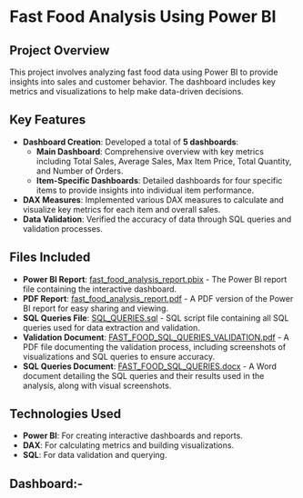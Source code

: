 # Fast Food Analysis Using Power BI

## Project Overview

This project involves analyzing fast food data using Power BI to provide insights into sales and customer behavior. The dashboard includes key metrics and visualizations to help make data-driven decisions.

## Key Features

- **Dashboard Creation**: Developed a total of **5 dashboards**:
  - **Main Dashboard**: Comprehensive overview with key metrics including Total Sales, Average Sales, Max Item Price, Total Quantity, and Number of Orders.
  - **Item-Specific Dashboards**: Detailed dashboards for four specific items to provide insights into individual item performance.
- **DAX Measures**: Implemented various DAX measures to calculate and visualize key metrics for each item and overall sales.
- **Data Validation**: Verified the accuracy of data through SQL queries and validation processes.

## Files Included

- **Power BI Report**: [fast_food_analysis_report.pbix](./fast_food_analysis_report.pbix) - The Power BI report file containing the interactive dashboard.
- **PDF Report**: [fast_food_analysis_report.pdf](./fast_food_analysis_report.pdf) - A PDF version of the Power BI report for easy sharing and viewing.
- **SQL Queries File**: [SQL_QUERIES.sql](./SQL_QUERIES.sql) - SQL script file containing all SQL queries used for data extraction and validation.
- **Validation Document**: [FAST_FOOD_SQL_QUERIES_VALIDATION.pdf](./FAST_FOOD_SQL_QUERIES_VALIDATION.pdf) - A PDF file documenting the validation process, including screenshots of visualizations and SQL queries to ensure accuracy.
- **SQL Queries Document**: [FAST_FOOD_SQL_QUERIES.docx](./FAST_FOOD_SQL_QUERIES.docx) - A Word document detailing the SQL queries and their results used in the analysis, along with visual screenshots.

## Technologies Used

- **Power BI**: For creating interactive dashboards and reports.
- **DAX**: For calculating metrics and building visualizations.
- **SQL**: For data validation and querying.


## Dashboard:-
